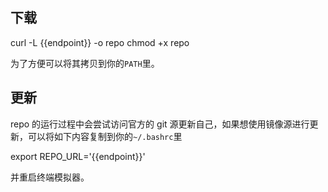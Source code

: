 ## 下载

<tmpl z-lang="bash">
curl -L {{endpoint}} -o repo
chmod +x repo
</tmpl>

为了方便可以将其拷贝到你的`PATH`里。

## 更新

repo 的运行过程中会尝试访问官方的 git 源更新自己，如果想使用镜像源进行更新，可以将如下内容复制到你的`~/.bashrc`里

<tmpl z-lang="bash">
export REPO_URL='{{endpoint}}'
</tmpl>

并重启终端模拟器。
